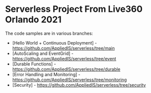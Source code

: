 # Serverless Project From Live360 Orlando 2021

The code samples are in various branches:

- [Hello World + Continuous Deployment] - https://github.com/AppliedIS/serverless/tree/main
- [AutoScaling and EventGrid] - https://github.com/AppliedIS/serverless/tree/event
- [Durable Functions] - https://github.com/AppliedIS/serverless/tree/durable
- [Error Handling and Monitoring] - https://github.com/AppliedIS/serverless/tree/monitoring
- [Security] - https://github.com/AppliedIS/serverless/tree/security
